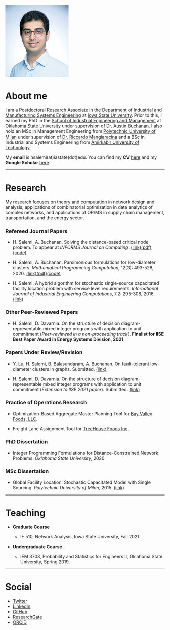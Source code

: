 ![headshot](https://raw.githubusercontent.com/halisalemi/halisalemi.github.io/master/assets/images/headshot.png)

# About me 
I am a Postdoctoral Research Associate in the [Department of Industrial and Manufacturing Systems Engineering](https://www.imse.iastate.edu/) at [Iowa State University](https://www.iastate.edu/). Prior to this, I earned my PhD in the [School of Industrial Engineering and Management](https://iem.okstate.edu/) at [Oklahoma State University](https://go.okstate.edu/) under supervision of [Dr. Austin Buchanan](https://austinlbuchanan.github.io/). I also hold an MSc in Management Engineering from [Polytechnic University of Milan](https://www.polimi.it/en/) under supervision of [Dr. Riccardo Mangiaracina](https://www.som.polimi.it/en/professor/mangiaracina-riccardo/) and a BSc in Industrial and Systems Engineering from [Amirkabir University of Technology](http://aut.ac.ir/en/).

My **email** is hsalemi(at)iastate(dot)edu. You can find my **CV** [here](https://drive.google.com/file/d/14_IMphh3CjNon-iR4ReLyaj3pdNPaesU/view?usp=sharing) and my **Google Scholar** [here](https://scholar.google.com/citations?user=rvuBQ_MAAAAJ&hl=en&oi=ao).

* * *

# Research
My research focuses on theory and computation in network design and analysis, applications of combinatorial optimization in data analytics of complex networks, and applications of OR/MS in supply chain management, transportation, and the energy sector.   

### Refereed Journal Papers

- H. Salemi, A. Buchanan. Solving the distance-based critical node problem. To appear at *INFORMS Journal on Computing*. [(link)](http://www.optimization-online.org/DB_HTML/2020/04/7751.html)[(pdf)](https://drive.google.com/file/d/1mj6Y4AfKI7vkMUYea8Sg23StmuEkLHKH/view?usp=sharing)[(code)](https://github.com/halisalemi/DCNP)

- H. Salemi, A. Buchanan. Parsimonious formulations for low-diameter clusters. *Mathematical Programming Computation*, 12(3): 493-528, 2020. [(link)](https://link.springer.com/article/10.1007/s12532-020-00175-6)[(pdf)](https://drive.google.com/file/d/1SgL7xWAeExdoQ3SjR0zertfrOOCoOlWA/view?usp=sharing)[(code)](https://github.com/halisalemi/ParsimoniousKClub)

- H. Salemi. A hybrid algorithm for stochastic single-source capacitated facility location problem
with service level requirements. *International Journal of Industrial Engineering Computations*, 7.2: 295-308, 2016. [(link)](http://m.growingscience.com/ijiec/Vol7/IJIEC_2015_37.pdf)

### Other Peer-Reviewed Papers

- H. Salemi, D. Davarnia. On the structure of decision diagram-representable mixed integer programs with application to unit commitment (*Peer-reviewed in a non-proceeding track*).
 **Finalist for IISE Best Paper Award in Energy Systems Division, 2021**.


### Papers Under Review/Revision

- Y. Lu, H. Salemi, B. Balasundaram, A. Buchanan. On fault-tolerant low-diameter clusters in graphs. Submitted. [(link)](http://www.optimization-online.org/DB_HTML/2021/08/8553.html)

- H. Salemi, D. Davarnia. On the structure of decision diagram-representable mixed integer programs with application to unit commitment (*Extension to IISE 2021 paper*). Submitted. [(link)](http://www.optimization-online.org/DB_HTML/2021/01/8234.html)

### Practice of Operations Research

- Optimization-Based Aggregate Master Planning Tool for [Bay Valley Foods, LLC](https://bayvalleyfoods.com/).

- Freight Lane Assignment Tool for [TreeHouse Foods Inc](https://treehousefoods.com/).

### PhD Dissertation 

- Integer Programming Formulations for Distance-Constrained Network Problems. *Oklahoma State University*, 2020.

### MSc Dissertation 

- Global Facility Location: Stochastic Capacitated Model with Single Sourcing. *Polytechnic University of Milan*, 2015. [(link)](https://www.politesi.polimi.it/handle/10589/108091)

* * *

# Teaching

- **Graduate Course** 
  - IE 510, Network Analysis, Iowa State University, Fall 2021.
  
- **Undergraduate Course** 
  - IEM 3703, Probability and Statistics for Engineers II, Oklahoma State University, Spring 2019.

* * *

# Social
- [Twitter](https://twitter.com/HASalemi)
- [LinkedIn](https://www.linkedin.com/in/hosseinalisalemi/)
- [GitHub](https://github.com/halisalemi)
- [ResearchGate](https://www.researchgate.net/profile/Hosseinali_Salemi)
- [ORCID](https://orcid.org/0000-0002-0675-7886)






